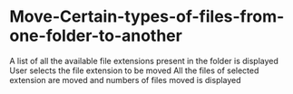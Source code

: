 # Move-Certain-types-of-files-from-one-folder-to-another
A list of all the available file extensions present in the folder is displayed
User selects the file extension to be moved
All the files of selected extension are moved and numbers of files moved is displayed
